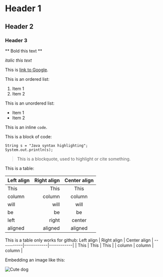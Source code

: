 # Header 1
## Header 2
### Header 3

** Bold this text **

*italic this text*

This is [link to Google](https://google.com).

This is an ordered list:
1. Item 1
2. Item 2

This is an unordered list:
* Item 1
* Item 2

This is an inline `code`.

This is a block of code:
```
String s = "Java syntax highlighting";
System.out.println(s);
```

> This is a blockquote, 
> used to highlight or cite something.


This is a table:

| Left align | Right align | Center align |
|:-----------|------------:|:------------:|
| This     |        This |     This     |
| column     |      column |    column    |
| will       |        will |     will     |
 | be         |          be |      be      |
| left       |       right |    center    |
  | aligned    |     aligned |   aligned    |


This is a table only works for github:
 Left align | Right align | Center align |
-----------|------------|------------|
| This     |        This |     This     |
| column     |      column |    column    |


Embedding an image like this:

![Cute dog](https://pixabay.com/static/uploads/photo/2014/03/05/19/23/dog-280332_960_720.jpg) 
